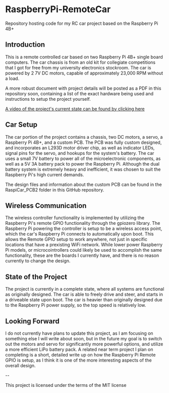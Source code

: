 # RaspberryPi-RemoteCar
Repository hosting code for my RC car project based on the Raspberry Pi 4B+

## **Introduction**

This is a remote controlled car based on two Raspberry Pi 4B+ single board computers. The car chassis is from an old kit for collegiate competitions that I got for free from my university electronics stockroom. The car is powered by 2 7V DC motors, capable of approximately 23,000 RPM without a load.

A more robust document with project details will be posted as a PDF in this repository soon, containing a list of the exact hardware being used and instructions to setup the project yourself.

[A video of the project's current state can be found by clicking here](https://drive.google.com/file/d/16IPjEnowMKMXTBlExd92VV3uJnW5QUr4/view?usp=share_link) 

## **Car Setup**

The car portion of the project contains a chassis, two DC motors, a servo, a Raspberry Pi 4B+, and a custom PCB. The PCB was fully custom designed, and incorporates an L293D motor driver chip, as well as indicator LEDs, signal pins for the servo, and hookups for the system's battery. The car uses a small 7V battery to power all of the microelectronic components, as well as a 5V 3A battery pack to power the Raspberry Pi. Although the dual battery system is extremely heavy and inefficient, it was chosen to suit the Raspberry Pi's high current demands.

The design files and information about the custom PCB can be found in the RaspiCar_PCB2 folder in this GitHub repository.

## **Wireless Communication**

The wireless controller functionality is implemented by utilizing the Raspberry Pi's remote GPIO functionality through the gpiozero library. The Raspberry Pi powering the controller is setup to be a wireless access point, which the car's Raspberry Pi connects to automatically upon boot. This allows the Remote GPIO setup to work anywhere, not just in specific locations that have a prexisting WiFi network. While lower power Raspberry Pi models, or microcointrollers could likely be used to accomplish the same functionality, these are the boards I currently have, and there is no reason currently to change the design.

## **State of the Project**

The project is currently in a complete state, where all systems are functional as originally designed. The car is able to freely drive and steer, and starts in a driveable state upon boot. The car is heavier than originally designed due to the Raspberry Pi power supply, so the top speed is relatively low.

## **Looking Forward**

I do not currently have plans to update this project, as I am focusing on something else I will write about soon, but in the future my goal is to switch out the motors and servo for significantly more powerful options, and utilize a more efficient LiPo battery pack. A related near term project I plan on completing is a short, detailed write up on how the Raspberry Pi Remote GPIO is setup, as I think it is one of the more interesting aspects of the overall design.

--

This project is licensed under the terms of the MIT license